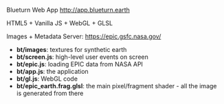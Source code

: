 Blueturn Web App
http://app.blueturn.earth

HTML5 + Vanilla JS + WebGL + GLSL

Images + Metadata Server: https://epic.gsfc.nasa.gov/

* **bt/images**: textures for synthetic earth
* **bt/screen.js**: high-level user events on screen
* **bt/epic.js**: loading EPIC data from NASA API
* **bt/app.js**: the application 
* **bt/gl.js**: WebGL code
* **bt/epic_earth.frag.glsl**: the main pixel/fragment shader - all the image is generated from there
